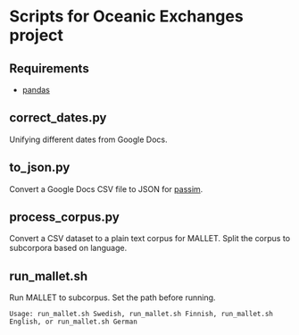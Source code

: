 # Scripts for Oceanic Exchanges project

## Requirements
- [pandas](https://pandas.pydata.org/pandas-docs/stable/install.html)

## correct_dates.py
Unifying different dates from Google Docs.

## to_json.py
Convert a Google Docs CSV file to JSON for [passim](https://github.com/dasmiq/passim).

## process_corpus.py
Convert a CSV dataset to a plain text corpus for MALLET. Split the corpus to subcorpora based on language.

## run_mallet.sh
Run MALLET to subcorpus. Set the path before running.

`Usage: run_mallet.sh Swedish, run_mallet.sh Finnish, run_mallet.sh English, or run_mallet.sh German`



